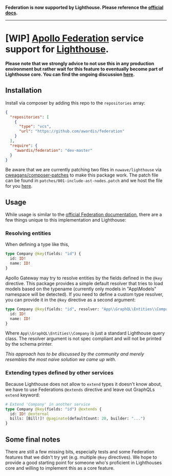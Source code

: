 **Federation is now supported by Lighthouse. Please reference the [official docs](https://lighthouse-php.com/5/federation/getting-started.html).**

---

# [WIP] [Apollo Federation](https://www.apollographql.com/docs/federation/) service support for [Lighthouse](https://github.com/nuwave/lighthouse).

**Please note that we strongly advice to not use this in any production environment but rather wait for this feature to eventually become part of Lighthouse core. You can find the ongoing discussion [here](https://github.com/nuwave/lighthouse/issues/911).**

## Installation

Install via composer by adding this repo to the `repositories` array:

```json
{
  "repositories": [
    {
      "type": "vcs",
      "url": "https://github.com/awardis/federation"
    }
  ],
  "require": {
    "awardis/federation": "dev-master"
  }
}
```

Be aware that we are currently patching two files in `nuwave/lighthouse` via [cweagans/composer-patches](https://github.com/cweagans/composer-patches) to make this package work. The patch file can be found in `patches/001-include-ast-nodes.patch` and we host the file for you [here](https://static.files.award.is/patches/001-include-ast-nodes.patch).

## Usage

While usage is similar to the [official Federation documentation](https://www.apollographql.com/docs/federation/implementing-services/), there are a few things unique to this implementation and Lighthouse:

### Resolving entities

When defining a type like this,

```graphql
type Company @key(fields: "id") {
  id: ID!
  name: ID!
}
```

Apollo Gateway may try to resolve entities by the fields defined in the `@key` directive.
This package provides a simple default resolver that tries to load models based on the typename (currently only models in "App\Models" namespace will be detected).
If you need to define a custom type resolver, you can provide it in the `@key` directive as a second argument:

```graphql
type Company @key(fields: "id", resolver: "App\\GraphQL\Entities\\Company") {
  id: ID!
  name: ID!
}
```

Where `App\\GraphQL\Entities\\Company` is just a standard Lighthouse query class. The resolver argument is not spec compliant and will not be printed by the schema printer.

*This approach has to be discussed by the community and merely resembles the most naive solution we came up with.*

### Extending types defined by other services

Because Lighthouse does not allow to `extend` types it doesn't know about, 
we have to use Federations `@extends` directive and leave out GraphQLs `extend` keyword:

```graphql
# Extend 'Company' in another service
type Company @key(fields: "id") @extends {
  id: ID! @external
  bills: [Bill!]! @paginate(defaultCount: 20, builder: "...")
}
```

## Some final notes

There are still a few missing bits, especially tests and some Federation features that we didn't try yet (e.g. multiple `@key` directives). 
We hope to provide a good starting point for someone who's proficient in Lighthouses core and willing to implement this as a core feature.


